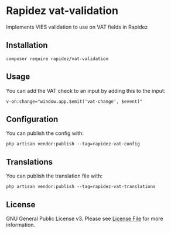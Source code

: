 # Rapidez vat-validation

Implements VIES validation to use on VAT fields in Rapidez

## Installation

```
composer require rapidez/vat-validation
```

## Usage

You can add the VAT check to an input by adding this to the input:
```
v-on:change="window.app.$emit('vat-change', $event)"
```

## Configuration

You can publish the config with:
```
php artisan vendor:publish --tag=rapidez-vat-config
```

## Translations

You can publish the translation file with:
```
php artisan vendor:publish --tag=rapidez-vat-translations
```

## License

GNU General Public License v3. Please see [License File](LICENSE) for more information.
